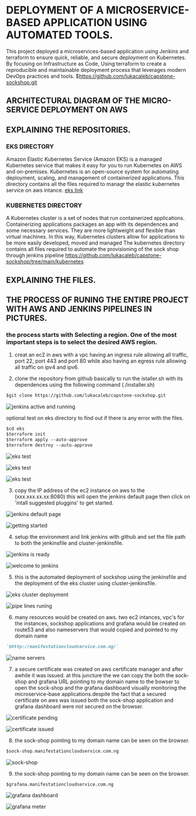 # DEPLOYMENT OF A MICROSERVICE-BASED APPLICATION USING AUTOMATED TOOLS.

This project deployed a microservices-based application using Jenkins and terraform to ensure quick, reliable, and secure deployment on Kubernetes. By focusing on Infrastructure as Code, Using terraform to create a reproducible and maintainable deployment process that leverages modern DevOps practices and tools.
$https://github.com/lukacaleb/capstone-sockshop.git

## ARCHITECTURAL DIAGRAM OF THE MICRO-SERVICE DEPLOYMENT ON AWS


## EXPLAINING THE REPOSITORIES.
### EKS DIRECTORY 
Amazon Elastic Kubernetes Service (Amazon EKS) is a managed Kubernetes service that makes it easy for you to run Kubernetes on AWS and on-premises. Kubernetes is an open-source system for automating deployment, scaling, and management of containerized applications. This directory contains all the files required to managr the elastic kubernetes service on aws intance.
[eks link](https://github.com/lukacaleb/capstone-sockshop/tree/main/eks)

### KUBERNETES DIRECTORY
A Kubernetes cluster is a set of nodes that run containerized applications. Containerizing applications packages an app with its dependences and some necessary services. They are more lightweight and flexible than virtual machines. In this way, Kubernetes clusters allow for applications to be more easily developed, moved and managed
The kubernetes directory contains all files required to automate the provisioning of the sock shop through jenkins pipeline 
https://github.com/lukacaleb/capstone-sockshop/tree/main/kubernetes

## EXPLAINING THE FILES. 


## THE PROCESS OF RUNING THE ENTIRE PROJECT WITH AWS AND JENKINS PIPELINES IN PICTURES.
### the process starts with Selecting a region. One of the most important steps is to select the desired AWS region.

1. creat an ec2 in aws with a vpc having an ingress rule allowing all traffic, port 22, port 443 and port 80 while also having an egress rule allowing all traffic on ipv4 and ipv6.

2. clone the repository from github basically to run the istaller.sh with its dependences using the following command (./installer.sh)

```markdown
$git clone https://github.com/lukacaleb/capstone-sockshop.git
```

   ![jenkins active and running](capstone-pictures/capstone1.PNG)

   optional 
   test on eks directory to find out if there is any error with the files.

```markdown
$cd eks
$terraform init
$terraform apply --auto-approve
$terraform destroy --auto-approve
```

   ![eks test](capstone-pictures/capstone2.PNG)

   ![eks test](capstone-pictures/capstone5.PNG)

   ![eks test](capstone-pictures/capstone6.PNG)

3. copy the IP address of the ec2 instance on aws to the (xxx.xxx.xx.xx:8080) this will open the jenkins default page then click on 'intall suggested pluggins' to get started.

  ![jenkins default page](capstone-pictures/7jenkins7.PNG)

  ![getting started](capstone-pictures/8jenkins8.PNG)

4. setup the environment and link jenkins with github and set the file path to both the jenkinsfile and cluster-jenkinsfile. 

 ![jenkins is ready ](capstone-pictures/9jenkins9.PNG)

![welcome to jenkins](capstone-pictures/10jenkins10.PNG)

5. this is the automated deployment of sockshop using the jenkinsfile and the deployment of the eks cluster using cluster-jenkinsfile.

![eks cluster deployment](capstone-pictures/11jenkins11.PNG)

![pipe lines runing](<capstone-pictures/12jenkinspipe lines runing12.PNG>)

6. many resources would be created on aws. two ec2 intances, vpc's for the instances, sockshop applications and grafana would be created on route53 and also nameservers that would copied and pointed to my domain name 
 ```markdown
 `$http://manifestationcloudservice.com.ng/`
 ```
 ![name servers](<capstone-pictures/13updating nameservers13.PNG>)



 7. a secure certificate was created on aws certificate manager and after awhile it was issued. at this juncture the we can copy the both the sock-shop and grafana URL pointing to my domain name to the bowser to open the sock-shop and the grafana dashboard visually monitoring the microservice-base applications.despite the fact that a secured certificate on aws was issued both the sock-shop application and grafana dashboard were not secured on the browser.

 ![certificate pending](capstone-pictures/14certificate14.PNG)

![certificate issued](<capstone-pictures/15aws cert issued.PNG>)

8. the sock-shop pointing to my domain name can be seen on the browser.
```markdown
$sock-shop.manifestationcloudservice.com.ng
```

![sock-shop](capstone-pictures/16sock-shop.PNG)

9. the sock-shop pointing to my domain name can be seen on the browser. 

```markdown
$grafana.manifestationcloudservice.com.ng
```
 
![grafana dashboard](<capstone-pictures/17grafana correct dash board.PNG>)

![grafana meter](<capstone-pictures/18grafana meter.PNG>)
